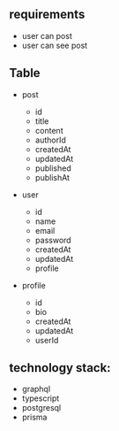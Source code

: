 ## requirements
- user can post
- user can see post

## Table
- post
    - id
    - title
    - content
    - authorId
    - createdAt
    - updatedAt
    - published 
    - publishAt
- user
    - id
    - name
    - email
    - password
    - createdAt
    - updatedAt
    - profile

- profile
    - id
    - bio
    - createdAt
    - updatedAt
    - userId

## technology stack:
- graphql
- typescript
- postgresql
- prisma 

